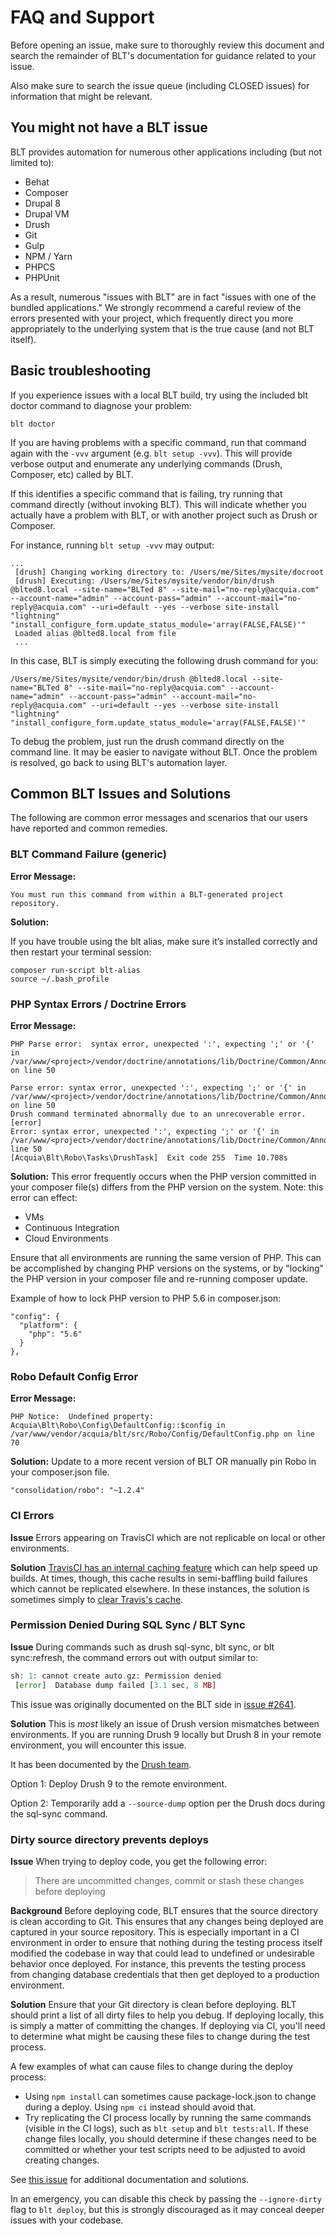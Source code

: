 # FAQ and Support

Before opening an issue, make sure to thoroughly review this document and search the remainder of BLT's documentation for guidance related to your issue.

Also make sure to search the issue queue (including CLOSED issues) for information that might be relevant.

## You might not have a BLT issue

BLT provides automation for numerous other applications including (but not limited to):

* Behat
* Composer
* Drupal 8
* Drupal VM
* Drush
* Git
* Gulp
* NPM / Yarn
* PHPCS
* PHPUnit

As a result, numerous "issues with BLT" are in fact "issues with one of the bundled applications." We strongly recommend a careful review of the errors presented with your project, which frequently direct you more appropriately to the underlying system that is the true cause (and not BLT itself).

## Basic troubleshooting

If you experience issues with a local BLT build, try using the included blt doctor command to diagnose your problem:

    blt doctor

If you are having problems with a specific command, run that command again with the `-vvv` argument (e.g. `blt setup -vvv`). This will provide verbose output and enumerate any underlying commands (Drush, Composer, etc) called by BLT.

If this identifies a specific command that is failing, try running that command directly (without invoking BLT). This will indicate whether you actually have a problem with BLT, or with another project such as Drush or Composer.

For instance, running `blt setup -vvv` may output:

```
...
 [drush] Changing working directory to: /Users/me/Sites/mysite/docroot
 [drush] Executing: /Users/me/Sites/mysite/vendor/bin/drush @blted8.local --site-name="BLTed 8" --site-mail="no-reply@acquia.com" --account-name="admin" --account-pass="admin" --account-mail="no-reply@acquia.com" --uri=default --yes --verbose site-install "lightning" "install_configure_form.update_status_module='array(FALSE,FALSE)'"
 Loaded alias @blted8.local from file
 ...
```

In this case, BLT is simply executing the following drush command for you:
```
/Users/me/Sites/mysite/vendor/bin/drush @blted8.local --site-name="BLTed 8" --site-mail="no-reply@acquia.com" --account-name="admin" --account-pass="admin" --account-mail="no-reply@acquia.com" --uri=default --yes --verbose site-install "lightning" "install_configure_form.update_status_module='array(FALSE,FALSE)'"
```
To debug the problem, just run the drush command directly on the command line. It may be easier to navigate without BLT. Once the problem is resolved, go back to using BLT's automation layer.

## Common BLT Issues and Solutions

The following are common error messages and scenarios that our users have reported and common remedies.


### BLT Command Failure (generic)

**Error Message:**
```
You must run this command from within a BLT-generated project repository.
```

**Solution:**

If you have trouble using the blt alias, make sure it’s installed correctly and then restart your terminal session:
```
composer run-script blt-alias
source ~/.bash_profile
```

### PHP Syntax Errors / Doctrine Errors
**Error Message:**
```
PHP Parse error:  syntax error, unexpected ':', expecting ';' or '{' in /var/www/<project>/vendor/doctrine/annotations/lib/Doctrine/Common/Annotations/AnnotationRegistry.php on line 50

Parse error: syntax error, unexpected ':', expecting ';' or '{' in /var/www/<project>/vendor/doctrine/annotations/lib/Doctrine/Common/Annotations/AnnotationRegistry.php on line 50
Drush command terminated abnormally due to an unrecoverable error.                                                                             [error]
Error: syntax error, unexpected ':', expecting ';' or '{' in
/var/www/<project>/vendor/doctrine/annotations/lib/Doctrine/Common/Annotations/AnnotationRegistry.php, line 50
[Acquia\Blt\Robo\Tasks\DrushTask]  Exit code 255  Time 10.708s
```

**Solution:**
This error frequently occurs when the PHP version committed in your composer file(s) differs from the PHP version on the system. Note: this error can effect:

* VMs
* Continuous Integration
* Cloud Environments

Ensure that all environments are running the same version of PHP. This can be accomplished by changing PHP versions on the systems, or by "locking" the PHP version in your composer file and re-running composer update.

Example of how to lock PHP version to PHP 5.6 in composer.json:
```
"config": {
  "platform": {
    "php": "5.6"
  }
},
```

### Robo Default Config Error
**Error Message:**
```
PHP Notice:  Undefined property: Acquia\Blt\Robo\Config\DefaultConfig::$config in /var/www/vendor/acquia/blt/src/Robo/Config/DefaultConfig.php on line 70
```

**Solution:**
Update to a more recent version of BLT OR manually pin Robo in your composer.json file.

```
"consolidation/robo": "~1.2.4"
```

### CI Errors

**Issue**
Errors appearing on TravisCI which are not replicable on local or other environments.

**Solution**
[TravisCI has an internal caching feature](https://docs.travis-ci.com/user/caching) which can help speed up builds. At times, though, this cache results in semi-baffling build failures which cannot be replicated elsewhere. In these instances, the solution is sometimes simply to [clear Travis's cache](https://docs.travis-ci.com/user/caching/#Clearing-Caches).

### Permission Denied During SQL Sync / BLT Sync

**Issue**
During commands such as drush sql-sync, blt sync, or blt sync:refresh, the command errors out with output similar to:

```php
sh: 1: cannot create auto.gz: Permission denied
 [error]  Database dump failed [3.1 sec, 8 MB] 
```

This issue was originally documented on the BLT side in [issue #2641](https://github.com/acquia/blt/issues/2641).

**Solution**
This is *most* likely an issue of Drush version mismatches between environments. If you are running Drush 9 locally but Drush 8 in your remote environment, you will encounter this issue.

It has been documented by the [Drush team](https://github.com/drush-ops/drush/releases/tag/9.2.1).

Option 1: Deploy Drush 9 to the remote environment.

Option 2: Temporarily add a ```--source-dump``` option per the Drush docs during the sql-sync command.

### Dirty source directory prevents deploys

**Issue**
When trying to deploy code, you get the following error:
> There are uncommitted changes, commit or stash these changes before deploying

**Background**
Before deploying code, BLT ensures that the source directory is clean according to Git. This ensures that any changes being deployed are captured in your source repository. This is especially important in a CI environment in order to ensure that nothing during the testing process itself modified the codebase in way that could lead to undefined or undesirable behavior once deployed. For instance, this prevents the testing process from changing database credentials that then get deployed to a production environment.

**Solution**
Ensure that your Git directory is clean before deploying. BLT should print a list of all dirty files to help you debug. If deploying locally, this is simply a matter of committing the changes. If deploying via CI, you'll need to determine what might be causing these files to change during the test process.

A few examples of what can cause files to change during the deploy process:
- Using `npm install` can sometimes cause package-lock.json to change during a deploy. Using `npm ci` instead should avoid that.
- Try replicating the CI process locally by running the same commands (visible in the CI logs), such as `blt setup` and `blt tests:all`. If these change files locally, you should determine if these changes need to be committed or whether your test scripts need to be adjusted to avoid creating changes.

See [this issue](https://github.com/acquia/blt/issues/3564) for additional documentation and solutions.

In an emergency, you can disable this check by passing the `--ignore-dirty` flag to `blt deploy`, but this is strongly discouraged as it may conceal deeper issues with your codebase.



